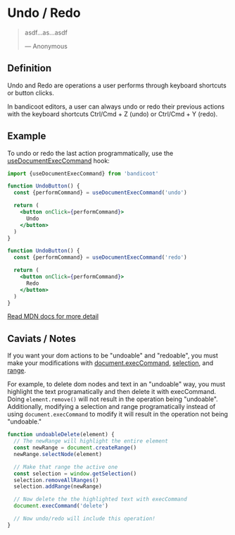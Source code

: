 # Undo / Redo
> asdf...as...asdf
>
> &#8212; Anonymous

## Definition

Undo and Redo are operations a user performs through keyboard shortcuts or button clicks.

In bandicoot editors, a user can always undo or redo their previous actions with the keyboard shortcuts Ctrl/Cmd + Z (undo)
or Ctrl/Cmd + Y (redo).

## Example
To undo or redo the last action programmatically, use the [useDocumentExecCommand](/hooks/use-document-exec-command.md) hook:

```jsx
import {useDocumentExecCommand} from 'bandicoot'

function UndoButton() {
  const {performCommand} = useDocumentExecCommand('undo')

  return (
    <button onClick={performCommand}>
      Undo
    </button>
  )
}

function UndoButton() {
  const {performCommand} = useDocumentExecCommand('redo')

  return (
    <button onClick={performCommand}>
      Redo
    </button>
  )
}
```

[Read MDN docs for more detail](https://developer.mozilla.org/en-US/docs/Web/API/Document/execCommand#Commands)

## Caviats / Notes
If you want your dom actions to be "undoable" and "redoable", you must make your modifications with
[document.execCommand](/hooks/use-document-exec-command.md), [selection](/concepts/selection.md), and [range](/concepts/range.md).

For example, to delete dom nodes and text in an "undoable" way, you must highlight the text programatically and then delete it
with execCommand. Doing `element.remove()` will not result in the operation being "undoable". Additionally, modifying a selection
and range programatically instead of using `document.execCommand` to modify it will result in the operation not being "undoable."

```js
function undoableDelete(element) {
  // The newRange will highlight the entire element
  const newRange = document.createRange()
  newRange.selectNode(element)

  // Make that range the active one
  const selection = window.getSelection()
  selection.removeAllRanges()
  selection.addRange(newRange)

  // Now delete the the highlighted text with execCommand
  document.execCommand('delete')

  // Now undo/redo will include this operation!
}
```
